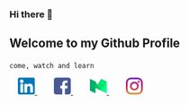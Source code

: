 ### Hi there 👋
## Welcome to my Github Profile
 `come, watch and learn`

<a href="https://www.linkedin.com/in/codeshaurya/" style="margin:15px">
 <img src="https://raw.githubusercontent.com/codeShaurya/codeShaurya/master/assets/linkedin.png" alt="Linkedin" width="30">
</a>

<a href="https://www.facebook.com/code.shaury" style="margin:15px">
 <img src="https://raw.githubusercontent.com/codeShaurya/codeShaurya/master/assets/facebook.png" alt="FAcebook" width="30">
</a>

<a href="https://medium.com/@code.shaurya" style="margin:15px">
 <img src="https://raw.githubusercontent.com/codeShaurya/codeShaurya/master/assets/medium.png" alt="Medium" width="30">
</a>

<a href="https://www.instagram.com/code.shaurya/" style="margin:15px">
 <img src="https://raw.githubusercontent.com/codeShaurya/codeShaurya/master/assets/instagram.png" alt="Instagram" width="30">
</a>
 
<!--
**codeShaurya/codeShaurya** is a ✨ _special_ ✨ repository because its `README.md` (this file) appears on your GitHub profile.

Here are some ideas to get you started:

- 🔭 I’m currently working on ...
- 🌱 I’m currently learning ...
- 👯 I’m looking to collaborate on ...
- 🤔 I’m looking for help with ...
- 💬 Ask me about ...
- 📫 How to reach me: ...
- 😄 Pronouns: ...
- ⚡ Fun fact: ...
-->
